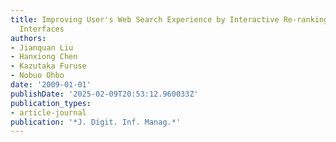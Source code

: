 ```yaml
---
title: Improving User's Web Search Experience by Interactive Re-ranking and Zooming
  Interfaces
authors:
- Jianquan Liu
- Hanxiong Chen
- Kazutaka Furuse
- Nobuo Ohbo
date: '2009-01-01'
publishDate: '2025-02-09T20:53:12.960033Z'
publication_types:
- article-journal
publication: '*J. Digit. Inf. Manag.*'
---
```

